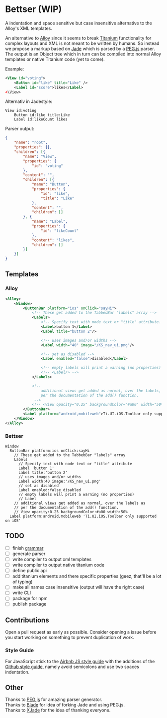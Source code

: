 # Bettser (WIP)

A indentation and space sensitive but case insensitive alternative to the
Alloy's XML templates.

An alternative to [Alloy](https://github.com/appcelerator/alloy) since it seems
to break [Titanium](http://www.appcelerator.com/platform) functionality for
complex layouts and XML is not meant to be written by humans. So instead we
propose a markup based on [Jade]() which is parsed by a
[PEG.js](https://github.com/dmajda/pegjs) parser. The output is an Object tree
which in turn can be compiled into normal Alloy templates or native Titanium
code (yet to come).

Example:
``` XML
<View id="voting">
    <Button id="like" title="Like" />
    <Label id="score">likes</Label>
<\View>
```
Alternativ in Jadestyle:
``` Jade
View id:voting
    Button id:like title:Like
    Label id:likeCount likes
```
Parser output:
``` JSON
{
    "name": "root",
    "properties": {},
    "children": [{
        "name": "View",
        "properties": {
            "id": "voting"
        },
        "content": "",
        "children": [{
            "name": "Button",
            "properties": {
                "id": "like",
                "title": "Like"
            },
            "content": "",
            "children": []
        }, {
            "name": "Label",
            "properties": {
                "id": "likeCount"
            },
            "content": "likes",
            "children": []
        }]
    }]
}
```


## Templates
### Alloy
``` XML
<Alloy>
	<Window>
		<ButtonBar platform="ios" onClick="sayHi">
			<!-- These get added to the TabbedBar "labels" array -->
			<Labels>
				<!-- Specify text with node text or "title" attribute. -->
				<Label>button 1</Label>
				<Label title="button 2"/>

				<!-- uses images and/or widths -->
				<Label width="40" image="/KS_nav_ui.png"/>

				<!-- set as disabled -->
				<Label enabled="false">disabled</Label>

				<!-- empty labels will print a warning (no properties) -->
				<!-- <Label/> -->
			</Labels>

			<!--
				additional views get added as normal, over the labels, as
			    per the documentation of the add() function.
			 -->
			<!-- <View opacity="0.25" backgroundColor="#a00" width="50%"/> -->
		</ButtonBar>
		<Label platform="android,mobileweb">Ti.UI.iOS.Toolbar only supported on iOS</Label>
	</Window>
</Alloy>
```

### Bettser
``` Jade
Window
  ButtonBar platform:ios onClick:sayHi
    // These get added to the TabbebBar "labels" array
    Labels
      // Specify text with node text or "title" attribute
      Label 'button 1'
      Label title:'button 2'
      // uses images and/or widths
      Label width:40 image:'/KS_nav_ui.png'
      // set as disabled
      Label enabled:false disabled
      // empty labels will print a warning (no properties)
      // Label
    // additional views get added as normal, over the labels as
    // per the documentation of the add() function.
    // View opacity:0.25 backgroundColor:#a00 width:50%
  Label platform:android,mobileweb 'Ti.UI.iOS.Toolbar only supported on iOS'
```

## TODO
* [ ] finish [grammar](https://github.com/despairblue/bettser/grammar)
* [ ] generate parser
* [ ] write compiler to output xml templates
* [ ] write compiler to output native titanium code
* [ ] define public api
* [ ] add titanium elements and there specific properties (geez, that'll be a lot of typing)
* [ ] make all names case insensitive (output will have the right case)
* [ ] write CLI
* [ ] package for npm
* [ ] publish package

## Contributions

Open a pull request as early as possible. Consider opening a issue before you
start working on something to prevent duplication of work.

### Style Guide

For JavaScript stick to the [Airbnb JS style
guide](https://github.com/airbnb/javascript) with the additions of the [Github
style guide](https://github.com/styleguide/javascript), namely avoid semicolons
and use two spaces indentation.

## Other

Thanks to [PEG.js](http://pegjs.majda.cz/) for amazing parser generator.  
Thanks to [Blade](https://github.com/bminer/node-blade) for idea of forking Jade and using PEG.js.  
Thanks to [XJade](https://github.com/dorny/xjade) for the idea of thanking everyone.
